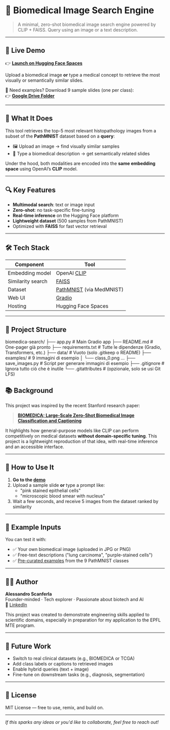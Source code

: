 # 🧬 Biomedical Image Search Engine

> A minimal, zero-shot biomedical image search engine powered by CLIP + FAISS. Query using an image or a text description.

---

## 🚀 Live Demo

👉 [**Launch on Hugging Face Spaces**](https://huggingface.co/spaces/Scnf/biomedica-search)

Upload a biomedical image **or** type a medical concept to retrieve the most visually or semantically similar slides.

📁 Need examples? Download 9 sample slides (one per class):  
👉 [**Google Drive Folder**](https://drive.google.com/drive/folders/1eCWP_UnL2etBhWhtAKVr1YHSNolkIIRI?usp=sharing)

---

## 🧠 What It Does

This tool retrieves the top-5 most relevant histopathology images from a subset of the **PathMNIST** dataset based on a **query**:

- 🖼 Upload an image → find visually similar samples
- 💬 Type a biomedical description → get semantically related slides

Under the hood, both modalities are encoded into the **same embedding space** using OpenAI’s **CLIP** model.

---

## 🔍 Key Features

- **Multimodal search**: text or image input
- **Zero-shot**: no task-specific fine-tuning
- **Real-time inference** on the Hugging Face platform
- **Lightweight dataset** (500 samples from PathMNIST)
- Optimized with **FAISS** for fast vector retrieval

---

## 🛠️ Tech Stack

| Component        | Tool                         |
|------------------|-------------------------------|
| Embedding model  | OpenAI [CLIP](https://openai.com/research/clip)         |
| Similarity search| [FAISS](https://github.com/facebookresearch/faiss)      |
| Dataset          | [PathMNIST](https://medmnist.com/) (via MedMNIST)       |
| Web UI           | [Gradio](https://www.gradio.app/)                       |
| Hosting          | Hugging Face Spaces           |

---

## 📁 Project Structure

biomedica-search/ ├── app.py # Main Gradio app ├── README.md # One-pager già pronto ├── requirements.txt # Tutte le dipendenze (Gradio, Transformers, etc.) ├── data/ # Vuoto (solo .gitkeep o README) ├── examples/ # 9 immagini di esempio │ └── class_0.png ... ├── save_images.py # Script per generare immagini di esempio ├── .gitignore # Ignora tutto ciò che è inutile └── .gitattributes # (opzionale, solo se usi Git LFS)            



## 📚 Background

This project was inspired by the recent Stanford research paper:

> **[BIOMEDICA: Large-Scale Zero-Shot Biomedical Image Classification and Captioning]([https://arxiv.org/abs/2311.17088](https://minwoosun.github.io/biomedica-website/))**

It highlights how general-purpose models like CLIP can perform competitively on medical datasets **without domain-specific tuning**. This project is a lightweight reproduction of that idea, with real-time inference and an accessible interface.

---

## 🧪 How to Use It

1. **Go to the [demo](https://huggingface.co/spaces/Scnf/biomedica-search)**
2. Upload a sample slide **or** type a prompt like:
   - "pink stained epithelial cells"
   - "microscopic blood smear with nucleus"
3. Wait a few seconds, and receive 5 images from the dataset ranked by similarity

---

## 📁 Example Inputs

You can test it with:

- ✅ Your own biomedical image (uploaded in JPG or PNG)
- ✅ Free-text descriptions ("lung carcinoma", "purple-stained cells")
- ✅ [Pre-curated examples](https://drive.google.com/drive/folders/1eCWP_UnL2etBhWhtAKVr1YHSNolkIIRI?usp=sharing) from the 9 PathMNIST classes

---

## 👨‍🔬 Author

**Alessandro Scanferla**  
Founder-minded · Tech explorer · Passionate about biotech and AI  
💼 [LinkedIn](https://www.linkedin.com/in/alessandroscanferla-/)

This project was created to demonstrate engineering skills applied to scientific domains, especially in preparation for my application to the EPFL MTE program.

---

## 🧩 Future Work

- Switch to real clinical datasets (e.g., BIOMEDICA or TCGA)
- Add class labels or captions to retrieved images
- Enable hybrid queries (text + image)
- Fine-tune on downstream tasks (e.g., diagnosis, segmentation)

---

## 📜 License

MIT License — free to use, remix, and build on.

---

_If this sparks any ideas or you'd like to collaborate, feel free to reach out!_
